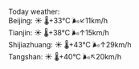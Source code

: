 Today weather:  
Beijing: ☀️   🌡️+33°C 🌬️↙11km/h  
Tianjin: ☀️   🌡️+38°C 🌬️↑15km/h  
Shijiazhuang: ☀️   🌡️+43°C 🌬️↑29km/h  
Tangshan: ☀️   🌡️+40°C 🌬️↖20km/h  
